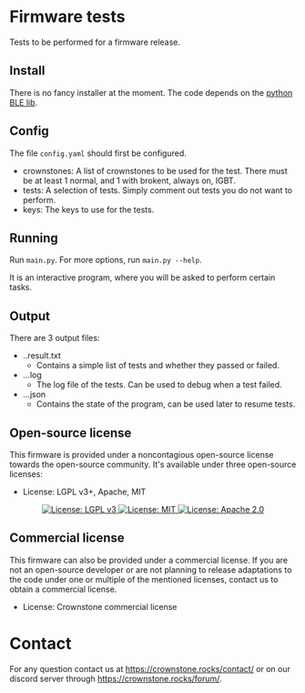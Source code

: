 # Firmware tests

Tests to be performed for a firmware release.

## Install

There is no fancy installer at the moment. The code depends on the [python BLE lib](https://github.com/crownstone/crownstone-lib-python-ble).

## Config

The file `config.yaml` should first be configured.

- crownstones: A list of crownstones to be used for the test. There must be at least 1 normal, and 1 with brokent, always on, IGBT.
- tests: A selection of tests. Simply comment out tests you do not want to perform.
- keys: The keys to use for the tests.

## Running

Run `main.py`. For more options, run `main.py --help`.

It is an interactive program, where you will be asked to perform certain tasks.

## Output

There are 3 output files:

- ..result.txt
    - Contains a simple list of tests and whether they passed or failed.
- ...log
    - The log file of the tests. Can be used to debug when a test failed.
- ...json
    - Contains the state of the program, can be used later to resume tests.

## Open-source license

This firmware is provided under a noncontagious open-source license towards the open-source community. It's available under three open-source licenses:
 
* License: LGPL v3+, Apache, MIT

<p align="center">
  <a href="http://www.gnu.org/licenses/lgpl-3.0">
    <img src="https://img.shields.io/badge/License-LGPL%20v3-blue.svg" alt="License: LGPL v3" />
  </a>
  <a href="https://opensource.org/licenses/MIT">
    <img src="https://img.shields.io/badge/License-MIT-yellow.svg" alt="License: MIT" />
  </a>
  <a href="https://opensource.org/licenses/Apache-2.0">
    <img src="https://img.shields.io/badge/License-Apache%202.0-blue.svg" alt="License: Apache 2.0" />
  </a>
</p>

## Commercial license

This firmware can also be provided under a commercial license. If you are not an open-source developer or are not planning to release adaptations to the code under one or multiple of the mentioned licenses, contact us to obtain a commercial license.

* License: Crownstone commercial license

# Contact

For any question contact us at <https://crownstone.rocks/contact/> or on our discord server through <https://crownstone.rocks/forum/>.

